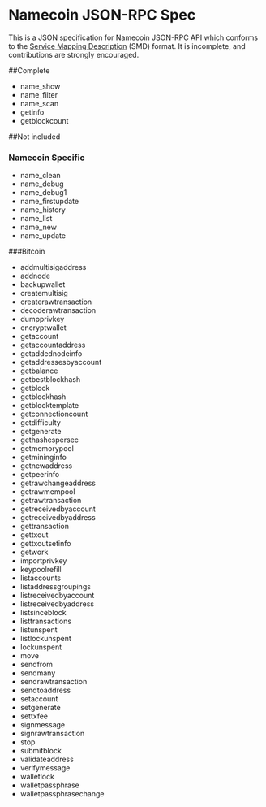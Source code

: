 # Namecoin JSON-RPC Spec
This is a JSON specification for Namecoin JSON-RPC API which conforms to the [Service Mapping Description](https://en.wikipedia.org/wiki/Service_Mapping_Description) (SMD) format.  It is incomplete, and contributions are strongly encouraged.

##Complete
* name_show
* name_filter
* name_scan
* getinfo
* getblockcount

##Not included
### Namecoin Specific
* name_clean
* name_debug
* name_debug1
* name_firstupdate
* name_history
* name_list
* name_new
* name_update

###Bitcoin
* addmultisigaddress
* addnode
* backupwallet
* createmultisig
* createrawtransaction
* decoderawtransaction
* dumpprivkey
* encryptwallet
* getaccount
* getaccountaddress
* getaddednodeinfo
* getaddressesbyaccount
* getbalance
* getbestblockhash
* getblock
* getblockhash
* getblocktemplate
* getconnectioncount
* getdifficulty
* getgenerate
* gethashespersec
* getmemorypool
* getmininginfo
* getnewaddress
* getpeerinfo
* getrawchangeaddress
* getrawmempool
* getrawtransaction
* getreceivedbyaccount
* getreceivedbyaddress
* gettransaction
* gettxout
* gettxoutsetinfo
* getwork
* importprivkey
* keypoolrefill
* listaccounts
* listaddressgroupings
* listreceivedbyaccount
* listreceivedbyaddress
* listsinceblock
* listtransactions
* listunspent
* listlockunspent
* lockunspent
* move
* sendfrom
* sendmany
* sendrawtransaction
* sendtoaddress
* setaccount
* setgenerate
* settxfee
* signmessage
* signrawtransaction
* stop
* submitblock
* validateaddress
* verifymessage
* walletlock
* walletpassphrase
* walletpassphrasechange